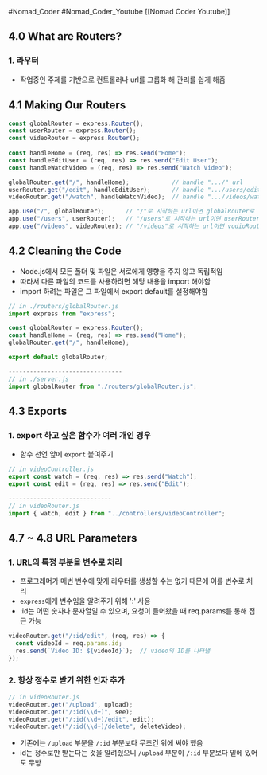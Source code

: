 #Nomad_Coder #Nomad_Coder_Youtube [[Nomad Coder Youtube]]

## 4.0 What are Routers?
### 1. 라우터
- 작업중인 주제를 기반으로 컨트롤러나 url를 그룹화 해 관리를 쉽게 해줌


## 4.1 Making Our Routers

```Node.js
const globalRouter = express.Router();
const userRouter = express.Router();
const videoRouter = express.Router();
  
const handleHome = (req, res) => res.send("Home");
const handleEditUser = (req, res) => res.send("Edit User");
const handleWatchVideo = (req, res) => res.send("Watch Video");

globalRouter.get("/", handleHome);            // handle ".../" url
userRouter.get("/edit", handleEditUser);      // handle ".../users/edit" url
videoRouter.get("/watch", handleWatchVideo);  // handle ".../videos/watch" url

app.use("/", globalRouter);      // "/"로 시작하는 url이면 globalRouter로 이동
app.use("/users", userRouter);   // "/users"로 시작하는 url이면 userRouter로 이동
app.use("/videos", videoRouter); // "/videos"로 시작하는 url이면 vodioRouter로 이동
```



## 4.2 Cleaning the Code
- Node.js에서 모든 폴더 및 파일은 서로에게 영향을 주지 않고 독립적임
- 따라서 다른 파일의 코드를 사용하려면 해당 내용을 import 해야함
- import 하려는 파일은 그 파일에서 export default를 설정해야함
```javascript
// in ./routers/globalRouter.js
import express from "express";

const globalRouter = express.Router();
const handleHome = (req, res) => res.send("Home");
globalRouter.get("/", handleHome);

export default globalRouter;

--------------------------------
// in ./server.js
import globalRouter from "./routers/globalRouter.js";
```



## 4.3 Exports
### 1. export 하고 싶은 함수가 여러 개인 경우
- 함수 선언 앞에 `export` 붙여주기

```javascript
// in videoController.js
export const watch = (req, res) => res.send("Watch");
export const edit = (req, res) => res.send("Edit");

-----------------------------
// in videoRouter.js
import { watch, edit } from "../controllers/videoController";
```



## 4.7 ~ 4.8 URL Parameters
### 1. URL의 특정 부분을 변수로 처리
- 프로그래머가 매번 변수에 맞게 라우터를 생성할 수는 없기 때문에 이를 변수로 처리
- `express`에게 변수임을 알려주기 위해 ':' 사용
- :id는 어떤 숫자나 문자열일 수 있으며, 요청이 들어왔을 때 req.params를 통해 접근 가능

```javascript
videoRouter.get("/:id/edit", (req, res) => {
  const videoId = req.params.id;
  res.send(`Video ID: ${videoId}`);  // video의 ID를 나타냄
});
```

### 2. 항상 정수로 받기 위한 인자 추가
```javascript
// in videoRouter.js
videoRouter.get("/upload", upload);
videoRouter.get("/:id(\\d+)", see);
videoRouter.get("/:id(\\d+)/edit", edit);
videoRouter.get("/:id(\\d+)/delete", deleteVideo);
```
- 기존에는 `/upload` 부분을 `/:id` 부분보다 무조건 위에 써야 했음
- id는 정수로만 받는다는 것을 알려줬으니  `/upload` 부분이 `/:id` 부분보다 밑에 있어도 무방
